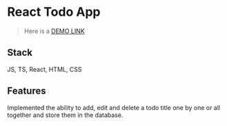 # React Todo App 

> Here is a [DEMO LINK](https://novak-k.github.io/react_todo-app-with-api/)

## Stack

JS, TS, React, HTML, CSS 

## Features

Implemented the ability to add, edit and delete a todo title one by one or all together and store them in the database. 
